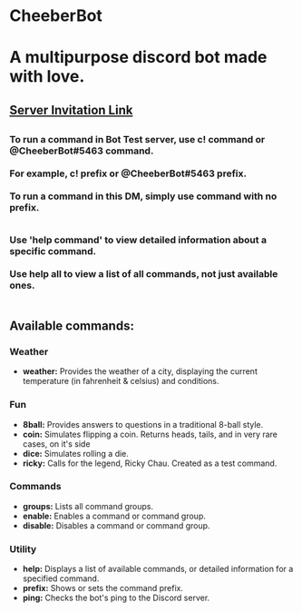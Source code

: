# CheeberBot
<h1>A multipurpose discord bot made with love.</h1>

<h2><a href="https://discordapp.com/oauth2/authorize?client_id=610153116788326422&scope=bot&permissions=0">Server Invitation Link</a><h2>

<h3>To run a command in Bot Test server, use c! command or @CheeberBot#5463 command. <br><br> For example, c! prefix or @CheeberBot#5463 prefix. <br><br>
To run a command in this DM, simply use command with no prefix. <br><br>

Use 'help command' to view detailed information about a specific command. <br><br>
Use help all to view a list of all commands, not just available ones. <br><br>
</h3>
<h2>Available commands:</h2>

<h3>Weather</h3>
<ul>
<li><strong>weather:</strong> Provides the weather of a city, displaying the current temperature (in fahrenheit & celsius) and conditions.</li> 
</ul>

<h3>Fun</h3>
<ul>
<li><strong>8ball:</strong> Provides answers to questions in a traditional 8-ball style.</li>
<li><strong>coin:</strong> Simulates flipping a coin. Returns heads, tails, and in very rare cases, on it's side</li>
<li><strong>dice:</strong> Simulates rolling a die.</li>
<li><strong>ricky:</strong> Calls for the legend, Ricky Chau. Created as a test command.</li>
</ul>

<h3>Commands</h3>
<ul>
<li><strong>groups:</strong> Lists all command groups.</li>
<li><strong>enable:</strong> Enables a command or command group.</li>
<li><strong>disable:</strong> Disables a command or command group.</li>
</ul>

<h3>Utility</h3>
<ul>
<li><strong>help:</strong> Displays a list of available commands, or detailed information for a specified command.</li>
<li><strong>prefix:</strong> Shows or sets the command prefix.</li>
<li><strong>ping:</strong> Checks the bot's ping to the Discord server.</li>
</ul>
